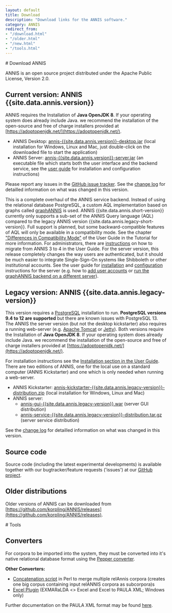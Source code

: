```yaml
---
layout: default
title: Download
description: "Download links for the ANNIS software."
category: ANNIS
redirect_from:
- "/download.html"
- "/older.html"
- "/new.html"
- "/tools.html"
---
```


<div class="page-header">
# Download ANNIS
</div>

ANNIS is an open source project
distributed under the Apache Public License, Version 2.0. 

## Current version: ANNIS {{site.data.annis.version}}

ANNIS requires the Installation of **Java OpenJDK 8**. If your operating system does already include Java. we recommend the installation of the open-source and free of charge installers provided at [https://adoptopenjdk.net/](https://adoptopenjdk.net/).

- ANNIS Desktop: [<i class="fa fa-download"></i> annis-{{site.data.annis.version}}-desktop.jar](https://github.com/korpling/ANNIS/releases/download/annis-{{site.data.annis.version}}/annis-{{site.data.annis.version}}-desktop.jar) (local installation for Windows, Linux and Mac, just double-click on the downloaded file to start the application)
- ANNIS Server: [<i class="fa fa-download"></i> annis-{{site.data.annis.version}}-server.jar](https://github.com/korpling/ANNIS/releases/download/annis-{{site.data.annis.version}}/annis-{{site.data.annis.version}}-server.jar) (an executable file which starts both the user interface and the backend service, see the [user guide](http://korpling.github.io/ANNIS/{{site.data.annis.short-version}}/user-guide/installation/) for installation and configuration instructions)


Please report any issues in the [GitHub issue tracker](https://github.com/korpling/ANNIS/issues).
See the [change log](https://raw.githubusercontent.com/korpling/ANNIS/master/CHANGELOG.md) for detailled information on what was changed in this version.


This is a complete overhaul of the ANNIS service backend.
Instead of using the relational database PostgreSQL, a custom AQL implementation based on graphs called [graphANNIS](https://github.com/korpling/graphANNIS) is used.
ANNIS {{site.data.annis.short-version}} currently only supports a sub-set of the ANNIS Query language (AQL) compared to the legacy ANNIS version {{site.data.annis.legacy-short-version}}.
Full support is planned, but some backward-compatible features of AQL will only be available in a compatibility mode.
See the chapter ["Differences in Compatibility Mode"](http://korpling.github.io/ANNIS/{{site.data.annis.short-version}}/user-guide/aql/compatibility-mode.html) of the User Guide in the Tutorial for more information.
For administrators, there are [instructions](http://korpling.github.io/ANNIS/{{site.data.annis.short-version}}/user-guide/installation/migrate-annis3.html) on how to migrate from ANNIS 3 to 4 in the User Guide. 
For the server version, this release completely changes the way users are authenticated, but it should be much easier to integrate Single-Sign-On systems like Shibboleth or other institutional accounts.
See the user guide for [installation](http://korpling.github.io/ANNIS/{{site.data.annis.short-version}}/user-guide/installation/server.html) and [configuration](http://korpling.github.io/ANNIS/{{site.data.annis.short-version}}/user-guide//configuration/) instructions for the server (e.g. how to [add user accounts](http://korpling.github.io/ANNIS/{{site.data.annis.short-version}}/user-guide/configuration/user.html) or [run the graphANNIS backend on a different server](http://korpling.github.io/ANNIS/{{site.data.annis.short-version}}/user-guide/advanced/backend-frontend-separation.html)).

## Legacy version: ANNIS {{site.data.annis.legacy-version}}

This version requires a [PostgreSQL](http://www.postgresql.org/) installation to run. 
**PostgreSQL versions 9.4 to 12 are supported** but there are known issues with PostgreSQL 13. 
The ANNIS the server version (but not the desktop kickstarter) also requires a running web-server (e.g. [Apache Tomcat](http://tomcat.apache.org/) or [Jetty](https://www.eclipse.org/jetty/)).
Both versions require the Installation of **Java OpenJDK 8**. If your operating system does already include Java. we recommend the installation of the open-source and free of charge installers provided at [https://adoptopenjdk.net/](https://adoptopenjdk.net/).

For installation instructions see the [<i class="fa fa-book"></i> Installation section in the User Guide](http://korpling.github.io/ANNIS/{{site.data.annis.legacy-short-version}}/user-guide/installation.html). 
There are two editions of ANNIS, one for the local use on a standard computer (ANNIS Kickstarter) and one which is only needed when running a web-server.

- ANNIS Kickstarter: [annis-kickstarter-{{site.data.annis.legacy-version}}-distribution.zip](https://github.com/korpling/ANNIS/releases/download/annis-{{site.data.annis.legacy-version}}/annis-kickstarter-{{site.data.annis.legacy-version}}-distribution.zip) (local installation for Windows, Linux and Mac)
- ANNIS server:
  - [annis-gui-{{site.data.annis.legacy-version}}.war](https://github.com/korpling/ANNIS/releases/download/annis-{{site.data.annis.legacy-version}}/annis-gui-{{site.data.annis.legacy-version}}.war) (server GUI distribution)
  - [annis-service-{{site.data.annis.legacy-version}}-distribution.tar.gz](https://github.com/korpling/ANNIS/releases/download/annis-{{site.data.annis.legacy-version}}/annis-service-{{site.data.annis.legacy-version}}-distribution.tar.gz) (server service distribution)  


See the [change log](https://raw.githubusercontent.com/korpling/ANNIS/annis3/master/CHANGELOG) for detailled information on what was changed in this version.


## Source code


Source code (including the latest experimental developments) is available 
together with our bugtracker/feature requests ('issues') at our [<i class="fa fa-github"></i> GitHub project](http://github.com/korpling/ANNIS).


## Older distributions

Older versions of ANNIS can be downloaded from [https://github.com/korpling/ANNIS/releases](https://github.com/korpling/ANNIS/releases).


<div class="page-header">
# Tools
</div>

## Converters

For corpora to be imported
into the system, they must be converted into it's
native relational database format using the [Pepper converter](../pepper/index.html). 

**Other Converters:**

- [Concatenation script](resources/catRelAnnis.pl) in Perl to merge multiple relAnnis corpora (creates one big corpus containing input relANNIS corpora as subcorpora)s
- [Excel Plugin](https://github.com/amir-zeldes/XLAddIns) (EXMARaLDA <> Excel and Excel to PAULA XML; Windows only)

Further documentation on the PAULA XML format may be found [here](http://www.sfb632.uni-potsdam.de/en/paula.html).
